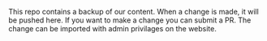 This repo contains a backup of our content. When a change is made, it will be pushed here. If you want to make a change you can submit a PR. The change can be imported with admin privilages on the website.
